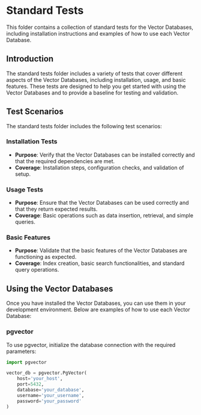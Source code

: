 # Standard Tests

This folder contains a collection of standard tests for the Vector Databases, including installation instructions and examples of how to use each Vector Database.

## Introduction

The standard tests folder includes a variety of tests that cover different aspects of the Vector Databases, including installation, usage, and basic features. These tests are designed to help you get started with using the Vector Databases and to provide a baseline for testing and validation.

## Test Scenarios

The standard tests folder includes the following test scenarios:

### Installation Tests
- **Purpose**: Verify that the Vector Databases can be installed correctly and that the required dependencies are met.
- **Coverage**: Installation steps, configuration checks, and validation of setup.

### Usage Tests
- **Purpose**: Ensure that the Vector Databases can be used correctly and that they return expected results.
- **Coverage**: Basic operations such as data insertion, retrieval, and simple queries.

### Basic Features
- **Purpose**: Validate that the basic features of the Vector Databases are functioning as expected.
- **Coverage**: Index creation, basic search functionalities, and standard query operations.

## Using the Vector Databases

Once you have installed the Vector Databases, you can use them in your development environment. Below are examples of how to use each Vector Database:

### pgvector

To use pgvector, initialize the database connection with the required parameters:

```python
import pgvector

vector_db = pgvector.PgVector(
    host='your_host', 
    port=5432, 
    database='your_database', 
    username='your_username', 
    password='your_password'
)
